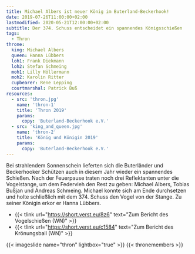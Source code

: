 ```yaml
---
title: Michael Albers ist neuer König im Buterland-Beckerhook!
date: 2019-07-26T11:00:00+02:00
lastmodified: 2020-05-21T12:00:00+02:00
subtitle: Der 374. Schuss entscheidet ein spannendes Königsschießen 
tags:
  - Thron
throne:
  king: Michael Albers
  queen: Hanna Lübbers
  loh1: Frank Diekmann
  loh2: Stefan Schmeing
  moh1: Lilly Höllermann
  moh2: Karolin Ritter
  cupbearer: Rene Lepping
  courtmarshal: Patrick Buß
resources:
  - src: 'thron.jpg'
    name: 'thron-1'
    title: 'Thron 2019'
    params:
      copy: 'Buterland-Beckerhook e.V.'
  - src: 'king_and_queen.jpg'
    name: 'thron-2'
    title: 'König und Königin 2019'
    params:
      copy: 'Buterland-Beckerhook e.V.' 
---
```


Bei strahlendem Sonnenschein lieferten sich die Buterländer und Beckerhooker Schützen auch in diesem Jahr wieder 
ein spannendes Schießen. <!--more--> Nach der Feuerpause traten noch drei Reflektanten unter die Vogelstange, um dem Federvieh
den Rest zu geben: Michael Albers, Tobias Bußjan und Andreas Schmeing. Michael konnte sich am Ende durchsetzen und holte
schließlich mit dem 374. Schuss den Vogel von der Stange. Zu seiner Königin erkor er Hanna Lübbers.<!--more-->

* {{< tlink url="https://short.verst.eu/8z6" text="Zum Bericht des Vogelschießen (WN)" >}}  
* {{< tlink url="https://short.verst.eu/c1584" text="Zum Bericht des Krönungsball (WN)" >}}  

{{< imageslide name="thron" lightbox="true" >}}
{{< thronemembers >}}


